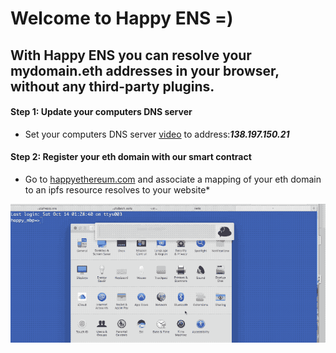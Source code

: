 # Welcome to Happy ENS =)

## With Happy ENS you can resolve your mydomain.eth addresses in your browser, without any third-party plugins.

#### Step 1: Update your computers DNS server

- Set your computers DNS server [video](https://github.com/tcsiwula/happy_ens/blob/master/h-ens.gif) to address:***138.197.150.21***

#### Step 2: Register your eth domain with our smart contract

- Go to [happyethereum.com](www.happyethereum.com) and
associate a mapping of your eth domain to an ipfs resource resolves to your website*

![mac gif tutorial](h-ens.gif)
